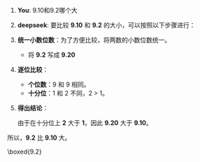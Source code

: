 1. **You**: 9.10和9.2哪个大
2. **deepseek**: 要比较 **9.10** 和 **9.2** 的大小，可以按照以下步骤进行：

1. **统一小数位数**：为了方便比较，将两数的小数位数统一。
   
   - 将 **9.2** 写成 **9.20**

2. **逐位比较**：
   
   - **个位数**：9 和 9 相同。
   - **十分位**：1 和 2 不同，2 > 1。

3. **得出结论**：
   
   由于在十分位上 **2** 大于 **1**，因此 **9.20** 大于 **9.10**。

所以，**9.2** 比 **9.10** 大。

\boxed{9.2}